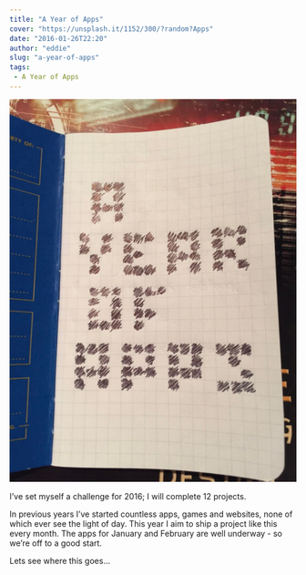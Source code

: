 ```yaml
---
title: "A Year of Apps"
cover: "https://unsplash.it/1152/300/?random?Apps"
date: "2016-01-26T22:20"
author: "eddie"
slug: "a-year-of-apps"
tags:
 - A Year of Apps
---
```

![A Year of Apps](/images/year-of-apps.jpg)

I’ve set myself a challenge for 2016; I will complete 12 projects.

In previous years I’ve started countless apps, games and websites, none of which ever see the light of day. This year I aim to ship a project like this every month. The apps for January and February are well underway - so we’re off to a good start.

Lets see where this goes...
